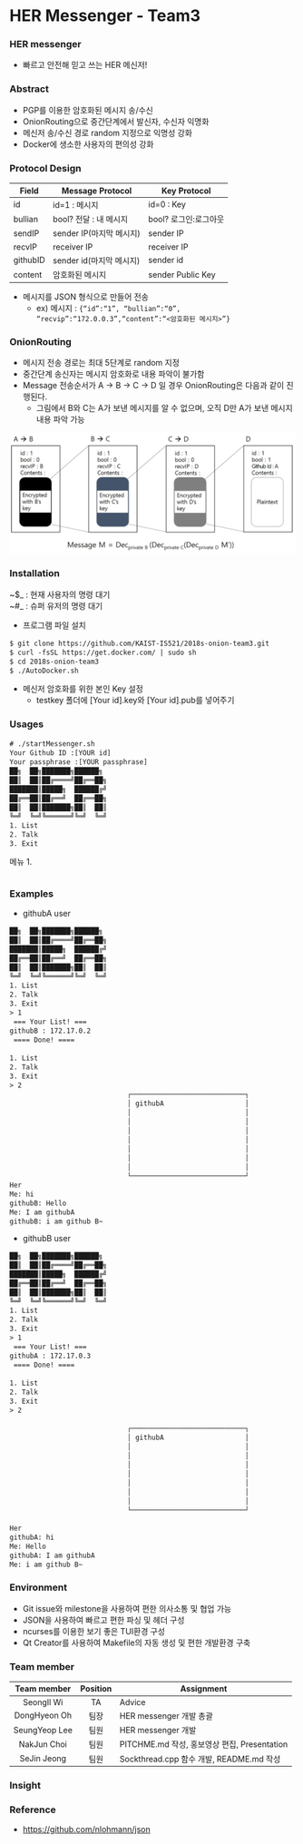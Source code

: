 # HER Messenger - Team3

### HER messenger
- 빠르고 안전해 믿고 쓰는 HER 메신저!

### Abstract
- PGP를 이용한 암호화된 메시지 송/수신
- OnionRouting으로 중간단계에서 발신자, 수신자 익명화
- 메신저 송/수신 경로 random 지정으로 익명성 강화
- Docker에 생소한 사용자의 편의성 강화

### Protocol Design

| Field   | Message Protocol | Key Protocol |
|--------|------------------|--------------|
| id     | id=1 : 메시지 | id=0 : Key |
| bullian| bool? 전달 : 내 메시지 | bool? 로그인:로그아웃 |
| sendIP|  sender IP(마지막 메시지)       | sender IP        |
| recvIP | receiver IP     | receiver IP             |
| githubID | sender id(마지막 메시지)  | sender id |
| content| 암호화된 메시지 | sender Public Key |

- 메시지를 JSON 형식으로 만들어 전송  
  - ex) 메시지 : ```{“id”:“1”, “bullian”:“0”, “recvip”:“172.0.0.3”,“content”:“<암호화된 메시지>”}```

### OnionRouting
- 메시지 전송 경로는 최대 5단계로 random 지정
- 중간단계 송신자는 메시지 암호화로 내용 파악이 불가함   
- Message 전송순서가 A -> B -> C -> D 일 경우 OnionRouting은 다음과 같이 진행된다.
  - 그림에서 B와 C는 A가 보낸 메시지를 알 수 없으며, 오직 D만 A가 보낸 메시지 내용 파악 가능        

![onion](./images/onion.jpg)    

### Installation
~$_ : 현재 사용자의 명령 대기  
~#_ : 슈퍼 유저의 명령 대기

- 프로그램 파일 설치
```
$ git clone https://github.com/KAIST-IS521/2018s-onion-team3.git
$ curl -fsSL https://get.docker.com/ | sudo sh
$ cd 2018s-onion-team3  
$ ./AutoDocker.sh
```
- 메신저 암호화를 위한 본인 Key 설정  
  - testkey 폴더에 [Your id].key와 [Your id].pub를 넣어주기

### Usages
```
# ./startMessenger.sh
Your Github ID :[YOUR id]
Your passphrase :[YOUR passphrase]
██╗  ██╗███████╗██████╗
██║  ██║██╔════╝██╔══██╗
███████║█████╗  ██████╔╝
██╔══██║██╔══╝  ██╔══██╗
██║  ██║███████╗██║  ██║
╚═╝  ╚═╝╚══════╝╚═╝  ╚═╝
1. List
2. Talk
3. Exit
```
메뉴 1.
```

```

### Examples
- githubA user
```
██╗  ██╗███████╗██████╗
██║  ██║██╔════╝██╔══██╗  
███████║█████╗  ██████╔╝  
██╔══██║██╔══╝  ██╔══██╗  
██║  ██║███████╗██║  ██║  
╚═╝  ╚═╝╚══════╝╚═╝  ╚═╝  
1. List
2. Talk
3. Exit
> 1  
 === Your List! ===
githubB : 172.17.0.2
 ==== Done! ====

1. List
2. Talk
3. Exit
> 2
                             ┌────────────────────────────┐                             
                             │ githubA                    │                             
                             │                            │                             
                             │                            │                             
                             │                            │                             
                             │                            │                             
                             │                            │                             
                             │                            │                             
                             │                            │                             
                             └────────────────────────────┘                             
Her                                                                                      
Me: hi                                                                                   
githubB: Hello                                                                           
Me: I am githubA                                                                         
githubB: i am github B~                                                                  
```

- githubB user
```
██╗  ██╗███████╗██████╗
██║  ██║██╔════╝██╔══██╗
███████║█████╗  ██████╔╝
██╔══██║██╔══╝  ██╔══██╗
██║  ██║███████╗██║  ██║
╚═╝  ╚═╝╚══════╝╚═╝  ╚═╝
1. List
2. Talk
3. Exit
> 1
 === Your List! ===
githubA : 172.17.0.3
 ==== Done! ====

1. List
2. Talk
3. Exit
> 2

                             ┌────────────────────────────┐                             
                             │ githubA                    │                             
                             │                            │                             
                             │                            │                             
                             │                            │                             
                             │                            │                             
                             │                            │                             
                             │                            │                             
                             │                            │                             
                             └────────────────────────────┘                             

Her
githubA: hi
Me: Hello
githubA: I am githubA
Me: i am github B~
```

### Environment
- Git issue와 milestone을 사용하여 편한 의사소통 및 협업 가능
- JSON을 사용하여 빠르고 편한 파싱 및 헤더 구성
- ncurses를 이용한 보기 좋은 TUI환경 구성
- Qt Creator를 사용하여 Makefile의 자동 생성 및 편한 개발환경 구축


### Team member

| Team member     | Position | Assignment |
|:---------------:|:--------:|------------|
|  SeongIl Wi     |    TA    | Advice |
|  DongHyeon Oh   |   팀장   |HER messenger 개발 총괄|
|  SeungYeop Lee  |   팀원   |HER messenger 개발|
|  NakJun Choi    |   팀원   |PITCHME.md 작성, 홍보영상 편집, Presentation|
|  SeJin Jeong    |   팀원   |Sockthread.cpp 함수 개발, README.md 작성 |

### Insight

### Reference
 - https://github.com/nlohmann/json
